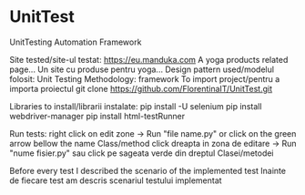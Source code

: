 # UnitTest
UnitTesting Automation Framework

Site tested/site-ul testat: https://eu.manduka.com 
A yoga products related page...
Un site cu produse pentru yoga...
Design pattern used/modelul folosit: Unit Testing Methodology: framework 
To import project/pentru a importa proiectul
git clone https://github.com/FlorentinaIT/UnitTest.git

Libraries to install/librarii instalate:
pip install -U selenium
pip install webdriver-manager pip install html-testRunner

Run tests:
right click on edit zone -> Run "file name.py" or click on the green arrow bellow the name Class/method
click dreapta in zona de editare -> Run "nume fisier.py" sau click pe sageata verde din dreptul Clasei/metodei

Before every test I described the scenario of the implemented test
Inainte de fiecare test am descris scenariul testului implementat
